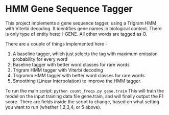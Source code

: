 # HMM Gene Sequence Tagger

This project implements a gene sequence tagger, using a Trigram HMM with Viterbi decoding. It identifies gene names in  biological context. There is only type of entity here: I-GENE. All other words are tagged as O. 

There are a couple of things implemented here -
1. A baseline tagger, which just selects the tag with maximum emission probability for every word
2. Baseline tagger with better word classes for rare words
3. Trigram HMM tagger with Viterbi decoding
4. Trigramm HMM tagger with better word classes for rare words
5. Smoothing (Linear Interpolation) to improve the HMM tagger.

To run the main script:
```python count_freqs.py gene.train```
This will train the model on the input training data file gene.train, and will finally output the F1 score. There are fields inside the script to change, based on what setting you want to run (whether 1,2,3,4, or 5 above).


